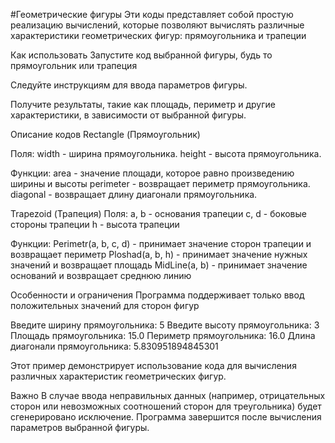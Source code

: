 #Геометрические фигуры
Эти коды представляет собой простую реализацию вычислений, которые позволяют вычислять различные характеристики геометрических фигур: прямоугольника и трапеции

Как использовать
Запустите код выбранной фигуры, будь то прямоугольник или трапеция 

Следуйте инструкциям для ввода параметров фигуры.

Получите результаты, такие как площадь, периметр и другие характеристики, в зависимости от выбранной фигуры.

Описание кодов
Rectangle (Прямоугольник)

Поля:
width - ширина прямоугольника.
height - высота прямоугольника.

Функции:
area - значение площади, которое равно произведению ширины и высоты 
perimeter - возвращает периметр прямоугольника.
diagonal - возвращает длину диагонали прямоугольника.

Trapezoid (Трапеция)
Поля: 
a, b - основания трапеции
c, d - боковые стороны трапеции
h - высота трапеции

Функции: 
Perimetr(a, b, c, d) - принимает значение сторон трапеции и возвращает периметр
Ploshad(a, b, h) - принимает значение нужных значений и возвращает площадь 
MidLine(a, b) - принимает значение оснований и возвращает среднюю линию


Особенности и ограничения
Программа поддерживает только ввод положительных значений для сторон фигур




Введите ширину прямоугольника:
5
Введите высоту прямоугольника:
3
Площадь прямоугольника: 15.0
Периметр прямоугольника: 16.0
Длина диагонали прямоугольника: 5.830951894845301



Этот пример демонстрирует использование кода для вычисления различных характеристик геометрических фигур.

Важно
В случае ввода неправильных данных (например, отрицательных сторон или невозможных соотношений сторон для треугольника) будет сгенерировано исключение.
Программа завершится после вычисления параметров выбранной фигуры.
